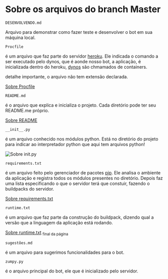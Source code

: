 # Sobre os arquivos do branch Master  

`DESENVOLVENDO.md`

Arquivo para demonstrar como fazer teste e desenvolver o bot em sua máquina local.

`Procfile`

é um arquivo que faz parte do servidor [heroku](https://www.heroku.com/). Ele indicada o comando a ser executado pelo dynos, que é aonde nosso bot, a aplicação, é
inicializada dentro do heroku, [dynos](https://devcenter.heroku.com/articles/dynos) são chmamados de containers.

detalhe importante, o arquivo não tem extensão declarada.

[Sobre Procfile](https://devcenter.heroku.com/articles/procfile)

`README.md`

é o arquivo que explica e inicializa o projeto. Cada diretório pode ter seu README.me próprio.

[Sobre README](https://pt.wikipedia.org/wiki/Readme)

`__init__.py`

é um arquivo conhecido nos módulos python. Está no diretório do projeto para indicar ao interpretador python que aqui tem arquivos python!  

![Sobre __init__.py](https://pt.stackoverflow.com/questions/96608/para-que-serve-o-arquivo-init-py-em-m%c3%b3dulos-no-python#96796)

`requirements.txt`  

é um arquivo feito pelo gerenciador de pacotes [pip](https://pt.wikipedia.org/wiki/Pip_gerenciador_de_pacotes). Ele analisa o ambiente da aplicação e registra todos os módulos presentes no diretório. Depois faz uma lista especificando o que o servidor terá que constuir, fazendo o buildpacks do servidor.

[Sobre requirements.txt](https://pip.readthedocs.io/en/1.1/requirements.html)

`runtime.txt`  

é um arquivo que faz parte da construção do buildpack, dizendo qual a versão que a linguagem da aplicação está rodando.

[Sobre runtime.txt](https://elements.heroku.com/buildpacks/heroku/heroku-buildpack-python) <sub>final da página<sub>

`sugestões.md`

é um arquivo para sugerimos funcionalidades para o bot.

`zumpy.py`

é o arquivo principal do bot, ele que é inicializado pelo servidor.



